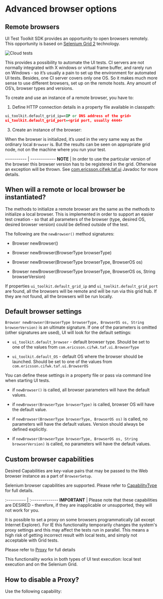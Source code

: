 <head>
   <title>UI Test Toolkit - Advanced browser options</title>
</head>

# Advanced browser options

<!-- MACRO{toc} -->
<!-- Adding a comment line for E2C FEM testing -->
## Remote browsers

UI Test Toolkit SDK provides an opportunity to open browsers remotely. This opportunity is based on [Selenium Grid 2](https://code.google.com/p/selenium/wiki/Grid2) technology.

![Cloud tests](images/cloud_tests.png)

This provides a possibility to automate the UI tests. CI servers are not normally integrated with X windows or virtual frame buffer, and rarely
run on Windows - so it’s usually a pain to set up the environment for automated UI tests. Besides, one CI server covers only one OS. So it makes
much more sense to use different browsers, set up on the remote hosts. Any amount of OS’s, browser types and versions.

To create and use an instance of a remote browser, you have to:

1. Define HTTP connection details in a property file available in classpath:

```xml
ui_toolkit.default_grid_ip=<IP or DNS address of the grid>
ui_toolkit.default_grid_port=<grid port, usually 4444>
```

3. Create an instance of the browser:

<!-- MACRO{snippet|id=INSTANTIATE_BROWSERS_WITH_PARAMS|file=ui-test-modules/ui-test-web/src/test/java/com/ericsson/cifwk/taf/ui/examples/UiWebCodeExamples.java} -->

When the browser is initialized, it’s used in the very same way as the ordinary local `Browser` is. But the results can
be seen on appropriate grid node, not on the machine where you run your test.

----------- | -------------
**NOTE**    | In order to use the particular version of the browser this browser version has to be registered in the grid. Otherwise an exception will be thrown. See [com.ericsson.cifwk.taf.ui](https://taf.seli.wh.rnd.internal.ericsson.com/apidocs/Latest/com/ericsson/cifwk/taf/ui/package-frame.html) Javadoc for more details.

## When will a remote or local browser be instantiated?

The methods to initialize a remote browser are the same as the methods to initialize a local browser. This is implemented in order to support an easier
test creation - so that all parameters of the browser (type, desired OS, desired browser version) could be defined outside of the test.

The following are the `newBrowser()` method signatures:

* Browser newBrowser()

* Browser newBrowser(BrowserType browserType)

* Browser newBrowser(BrowserType browserType, BrowserOS os)

* Browser newBrowser(BrowserType browserType, BrowserOS os, String browserVersion)

If properties `ui_toolkit.default_grid_ip` and `ui_toolkit.default_grid_port` are found, all the browsers will be remote and will be run via this grid hub.
If they are not found, all the browsers will be run locally.

## Default browser settings

`Browser newBrowser(BrowserType browserType, BrowserOS os, String browserVersion)` is an ultimate signature. If one of the parameters is omitted (other signatures are used), UI will look for the default settings:

* `ui_toolkit.default_browser` - default browser type. Should be set to one of the values from `com.ericsson.cifwk.taf.ui.BrowserType`

* `ui_toolkit.default_OS` - default OS where the browser should be launched. Should be set to one of the values from `com.ericsson.cifwk.taf.ui.BrowserOS`

You can define these settings in a property file or pass via command line when starting UI tests.

* if `newBrowser()` is called, all browser parameters will have the default values.

* if `newBrowser(BrowserType browserType)` is called, browser OS will have the default value.

* if `newBrowser(BrowserType browserType, BrowserOS os)` is called, no parameters will have the default values. Version should always be defined explicitly.

* if `newBrowser(BrowserType browserType, BrowserOS os, String browserVersion)` is called, no parameters will have the default values.

## Custom browser capabilities

Desired Capabilities are key-value pairs that may be passed to the Web browser instance as a part of `BrowserSetup`.

<!-- MACRO{snippet|id=DEFINE_PROXY|file=ui-test-modules/ui-test-web/src/test/java/com/ericsson/cifwk/taf/ui/examples/UiWebCodeExamples.java} -->

Selenium browser capabilities are supported. Please refer to [CapabilityType](http://selenium.googlecode.com/svn/trunk/docs/api/java/org/openqa/selenium/remote/CapabilityType.html) for full details.

:----------   | :--------------
**IMPORTANT** | Please note that these capabilities are DESIRED - therefore, if they are inapplicable or unsupported, they will not work for you.

It is possible to set a proxy on some browsers programmatically (all except Internet Explorer). For IE this functionality temporarily
changes the system's proxy settings and this may affect the tests run in parallel. This means a high risk of getting incorrect result with local tests, and
simply not acceptable with Grid tests.

Please refer to [Proxy](http://selenium.googlecode.com/svn/trunk/docs/api/java/org/openqa/selenium/Proxy.html) for full details

This functionality works in both types of UI test execution: local test execution and on the Selenium Grid.

## How to disable a Proxy?

Use the following capability:

<!-- MACRO{snippet|id=DISABLE_PROXY|file=ui-test-modules/ui-test-web/src/test/java/com/ericsson/cifwk/taf/ui/examples/UiWebCodeExamples.java} -->